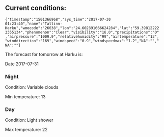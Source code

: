 ## Current conditions: 
 ``` {"timestamp":"1501366968","sys_time":"2017-07-30 01:23:40","name":"Tallinn-Harku","wmocode":"26038","lon":"24.602891666624284","lat":"59.398122222355134","phenomenon":"Clear","visibility":"18.0","precipitations":"0","airpressure":"1009.9","relativehumidity":"99","airtemperature":"13","winddirection":"169","windspeed":"0.9","windspeedmax":"1.2","NA":"","NA":""} ```

 The forecast for tomorrow at Harku is: 

Date 2017-07-31 

### Night 

Condition: Variable clouds 

Min temperature: 13 

### Day 

Condition: Light shower 

Max temperature: 22 

